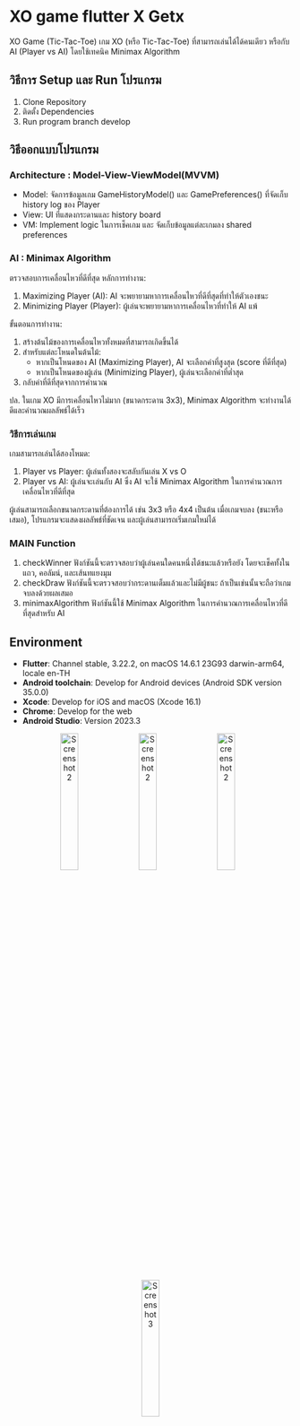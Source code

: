 # XO game flutter X Getx 
XO Game (Tic-Tac-Toe)
เกม XO (หรือ Tic-Tac-Toe) ที่สามารถเล่นได้ได้คนเดียว หรือกับ AI (Player vs AI) โดยใช้เทคนิค Minimax Algorithm 

## วิธีการ Setup และ Run โปรแกรม
1. Clone Repository
2. ติดตั้ง Dependencies
3. Run program  branch develop
   
## วิธีออกแบบโปรแกรม

### Architecture : Model-View-ViewModel(MVVM)  
- Model: จัดการข้อมูลเกม GameHistoryModel() และ GamePreferences() ที่จัดเก็บ history log ของ Player
- View: UI ที่แสดงกระดานและ history board
- VM: Implement logic ในการเช็คเกม และ จัดเก็บข้อมูลแต่ละเกมลง shared preferences

### AI : Minimax Algorithm 
ตรวจสอบการเคลื่อนไหวที่ดีที่สุด
หลักการทำงาน:
1. Maximizing Player (AI): AI จะพยายามหาการเคลื่อนไหวที่ดีที่สุดที่ทำให้ตัวเองชนะ
2. Minimizing Player (Player): ผู้เล่นจะพยายามหาการเคลื่อนไหวที่ทำให้ AI แพ้

ขั้นตอนการทำงาน:
1. สร้างต้นไม้ของการเคลื่อนไหวทั้งหมดที่สามารถเกิดขึ้นได้
2. สำหรับแต่ละโหนดในต้นไม้:
    - หากเป็นโหนดของ AI (Maximizing Player), AI จะเลือกค่าที่สูงสุด (score ที่ดีที่สุด)
    - หากเป็นโหนดของผู้เล่น (Minimizing Player), ผู้เล่นจะเลือกค่าที่ต่ำสุด
3. กลับค่าที่ดีที่สุดจากการคำนวณ

ปล. ในเกม XO มีการเคลื่อนไหวไม่มาก (ขนาดกระดาน 3x3), Minimax Algorithm จะทำงานได้ดีและคำนวณผลลัพธ์ได้เร็ว

### วิธีการเล่นเกม
เกมสามารถเล่นได้สองโหมด:
1. Player vs Player: ผู้เล่นทั้งสองจะสลับกันเล่น X vs O
2. Player vs AI: ผู้เล่นจะเล่นกับ AI ซึ่ง AI จะใช้ Minimax Algorithm ในการคำนวณการเคลื่อนไหวที่ดีที่สุด

ผู้เล่นสามารถเลือกขนาดกระดานที่ต้องการได้ เช่น 3x3 หรือ 4x4 เป็นต้น
เมื่อเกมจบลง (ชนะหรือเสมอ), โปรแกรมจะแสดงผลลัพธ์ที่ชัดเจน และผู้เล่นสามารถเริ่มเกมใหม่ได้

### MAIN Function
1. checkWinner
   ฟังก์ชันนี้จะตรวจสอบว่าผู้เล่นคนใดคนหนึ่งได้ชนะแล้วหรือยัง โดยจะเช็คทั้งในแถว, คอลัมน์, และเส้นทแยงมุม
3. checkDraw
   ฟังก์ชันนี้จะตรวจสอบว่ากระดานเต็มแล้วและไม่มีผู้ชนะ ถ้าเป็นเช่นนั้นจะถือว่าเกมจบลงด้วยผลเสมอ
5. minimaxAlgorithm
   ฟังก์ชันนี้ใช้ Minimax Algorithm ในการคำนวณการเคลื่อนไหวที่ดีที่สุดสำหรับ AI

## Environment
- **Flutter**: Channel stable, 3.22.2, on macOS 14.6.1 23G93 darwin-arm64, locale en-TH
- **Android toolchain**: Develop for Android devices (Android SDK version 35.0.0)
- **Xcode**: Develop for iOS and macOS (Xcode 16.1)
- **Chrome**: Develop for the web
- **Android Studio**: Version 2023.3



<p align="center">
   <img src="https://github.com/user-attachments/assets/b27cd2d8-70b3-4857-9537-ae3019b70d48" alt="Screenshot 2" width="25%" style="margin-right: 10px;">
   <img src="https://github.com/user-attachments/assets/f9876d74-bb0a-4dd3-93c0-2b4c71a2f025" alt="Screenshot 2" width="25%" style="margin-right: 10px;">
     <img src="https://github.com/user-attachments/assets/3f8cbe59-e81d-435e-9c81-ffae09332385" alt="Screenshot 2" width="25%" style="margin-right: 10px;">
  <img src="https://github.com/user-attachments/assets/270110f6-082c-49b7-875e-96c760877827" alt="Screenshot 3" width="25%">
</p>
